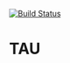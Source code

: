 
[![Build Status](https://travis-ci.org/danielaz1/tau-1.svg?branch=master)](https://travis-ci.org/danielaz1/tau-1)

# TAU